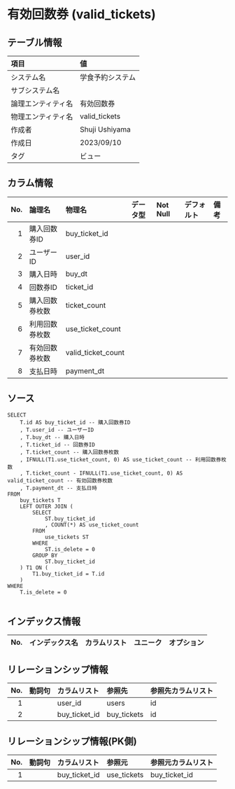 # 有効回数券 (valid_tickets)

## テーブル情報

| 項目                           | 値                                                                                                   |
|:-------------------------------|:-----------------------------------------------------------------------------------------------------|
| システム名                     | 学食予約システム                                                                                     |
| サブシステム名                 |                                                                                                      |
| 論理エンティティ名             | 有効回数券                                                                                           |
| 物理エンティティ名             | valid_tickets                                                                                        |
| 作成者                         | Shuji Ushiyama                                                                                       |
| 作成日                         | 2023/09/10                                                                                           |
| タグ                           | ビュー                                                                                               |



## カラム情報

| No. | 論理名                         | 物理名                         | データ型                       | Not Null | デフォルト           | 備考                           |
|----:|:-------------------------------|:-------------------------------|:-------------------------------|:---------|:---------------------|:-------------------------------|
|   1 | 購入回数券ID                   | buy_ticket_id                  |                                |          |                      |                                |
|   2 | ユーザーID                     | user_id                        |                                |          |                      |                                |
|   3 | 購入日時                       | buy_dt                         |                                |          |                      |                                |
|   4 | 回数券ID                       | ticket_id                      |                                |          |                      |                                |
|   5 | 購入回数券枚数                 | ticket_count                   |                                |          |                      |                                |
|   6 | 利用回数券枚数                 | use_ticket_count               |                                |          |                      |                                |
|   7 | 有効回数券枚数                 | valid_ticket_count             |                                |          |                      |                                |
|   8 | 支払日時                       | payment_dt                     |                                |          |                      |                                |



## ソース
```
SELECT
    T.id AS buy_ticket_id -- 購入回数券ID
    , T.user_id -- ユーザーID
    , T.buy_dt -- 購入日時
    , T.ticket_id -- 回数券ID
    , T.ticket_count -- 購入回数券枚数
    , IFNULL(T1.use_ticket_count, 0) AS use_ticket_count -- 利用回数券枚数
    , T.ticket_count - IFNULL(T1.use_ticket_count, 0) AS valid_ticket_count -- 有効回数券枚数
    , T.payment_dt -- 支払日時
FROM
    buy_tickets T
    LEFT OUTER JOIN (
        SELECT
            ST.buy_ticket_id
            , COUNT(*) AS use_ticket_count
        FROM
            use_tickets ST
        WHERE
            ST.is_delete = 0
        GROUP BY
            ST.buy_ticket_id
    ) T1 ON (
        T1.buy_ticket_id = T.id
    )
WHERE
    T.is_delete = 0


```



## インデックス情報

| No. | インデックス名                 | カラムリスト                             | ユニーク   | オプション                     | 
|----:|:-------------------------------|:-----------------------------------------|:-----------|:-------------------------------|



## リレーションシップ情報

| No. | 動詞句                         | カラムリスト                             | 参照先                         | 参照先カラムリスト                       |
|----:|:-------------------------------|:-----------------------------------------|:-------------------------------|:-----------------------------------------|
|   1 |                                | user_id                                  | users                          | id                                       |
|   2 |                                | buy_ticket_id                            | buy_tickets                    | id                                       |



## リレーションシップ情報(PK側)

| No. | 動詞句                         | カラムリスト                             | 参照元                         | 参照元カラムリスト                       |
|----:|:-------------------------------|:-----------------------------------------|:-------------------------------|:-----------------------------------------|
|   1 |                                | buy_ticket_id                            | use_tickets                    | buy_ticket_id                            |


